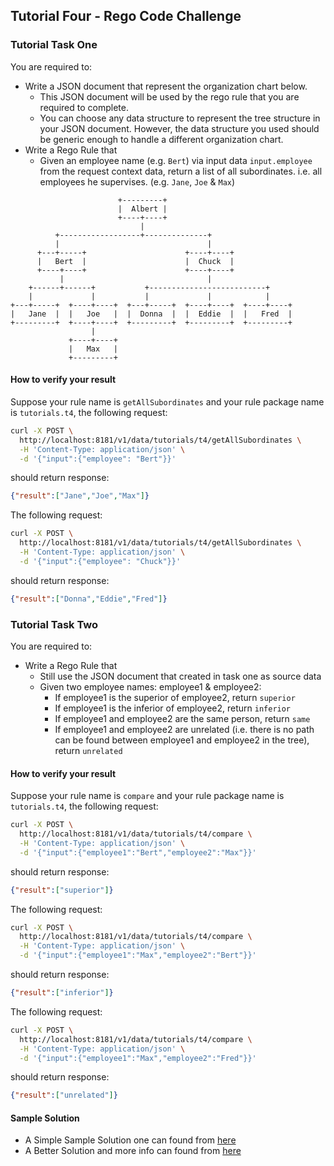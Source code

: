 ## Tutorial Four - Rego Code Challenge

### Tutorial Task One

You are required to:
- Write a JSON document that represent the organization chart below. 
  - This JSON document will be used by the rego rule that you are required to complete.
  - You can choose any data structure to represent the tree structure in your JSON document. However, the data structure you used should be generic enough to handle a different organization chart.
- Write a Rego Rule that
  - Given an employee name (e.g. `Bert`) via input data `input.employee` from the request context data, return a list of all subordinates. i.e. all employees he supervises. (e.g. `Jane`, `Joe` & `Max`)

```
                        +---------+
                        |  Albert |
                        +----+----+
                             |
          +------------------+--------------+
          |                                 |
      +---+-----+                      +----+----+
      |   Bert  |                      |  Chuck  |
      +----+----+                      +----+----+
           |                                |
    +------+------+           +--------------------------+
    |             |           |             |            |
+---+-----+  +----+----+  +---+-----+  +----+----+  +----+----+
|   Jane  |  |   Joe   |  |  Donna  |  |  Eddie  |  |   Fred  |
+---------+  +----+----+  +---------+  +---------+  +---------+
                  |
             +----+----+
             |   Max   |
             +---------+
```
#### How to verify your result

Suppose your rule name is `getAllSubordinates` and your rule package name is `tutorials.t4`, the following request:
```bash
curl -X POST \
  http://localhost:8181/v1/data/tutorials/t4/getAllSubordinates \
  -H 'Content-Type: application/json' \
  -d '{"input":{"employee": "Bert"}}'
```
should return response:
```json
{"result":["Jane","Joe","Max"]}
```

The following request:
```bash
curl -X POST \
  http://localhost:8181/v1/data/tutorials/t4/getAllSubordinates \
  -H 'Content-Type: application/json' \
  -d '{"input":{"employee": "Chuck"}}'
```
should return response:
```json
{"result":["Donna","Eddie","Fred"]}
```

### Tutorial Task Two

You are required to:

- Write a Rego Rule that
  - Still use the JSON document that created in task one as source data
  - Given two employee names: employee1 & employee2:
    - If employee1 is the superior of employee2, return `superior`
    - If employee1 is the inferior of employee2, return `inferior`
    - If employee1 and employee2 are the same person, return `same`
    - If employee1 and employee2 are unrelated (i.e. there is no path can be found between employee1 and employee2 in the tree), return `unrelated` 

#### How to verify your result

Suppose your rule name is `compare` and your rule package name is `tutorials.t4`, the following request:

```bash
curl -X POST \
  http://localhost:8181/v1/data/tutorials/t4/compare \
  -H 'Content-Type: application/json' \
  -d '{"input":{"employee1":"Bert","employee2":"Max"}}'
```
should return response:
```json
{"result":["superior"]}
```

The following request:
```bash
curl -X POST \
  http://localhost:8181/v1/data/tutorials/t4/compare \
  -H 'Content-Type: application/json' \
  -d '{"input":{"employee1":"Max","employee2":"Bert"}}'
```
should return response:
```json
{"result":["inferior"]}
```

The following request:
```bash
curl -X POST \
  http://localhost:8181/v1/data/tutorials/t4/compare \
  -H 'Content-Type: application/json' \
  -d '{"input":{"employee1":"Max","employee2":"Fred"}}'
```
should return response:
```json
{"result":["unrelated"]}
```

#### Sample Solution

- A Simple Sample Solution one can found from [here](./policies/tutorials/t4alt)
- A Better Solution and more info can found from [here](./t4.md)

